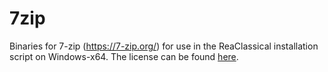 # 7zip

Binaries for 7-zip (https://7-zip.org/) for use in the ReaClassical installation script on Windows-x64. The license can be found [here](https://7-zip.org/license.txt).
